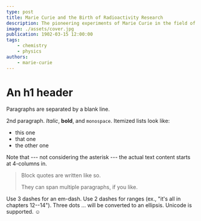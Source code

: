 ```yaml
---
type: post
title: Marie Curie and the Birth of Radioactivity Research
description: The pioneering experiments of Marie Curie in the field of radioactivity.
image: ./assets/cover.jpg
publication: 1902-03-15 12:00:00
tags: 
    - chemistry
    - physics
authors: 
    - marie-curie
---
```




# An h1 header

Paragraphs are separated by a blank line.

2nd paragraph. *Italic*, **bold**, and `monospace`. Itemized lists
look like:

  * this one
  * that one
  * the other one

Note that --- not considering the asterisk --- the actual text
content starts at 4-columns in.

> Block quotes are
> written like so.
>
> They can span multiple paragraphs,
> if you like.

Use 3 dashes for an em-dash. Use 2 dashes for ranges (ex., "it's all
in chapters 12--14"). Three dots ... will be converted to an ellipsis.
Unicode is supported. ☺
